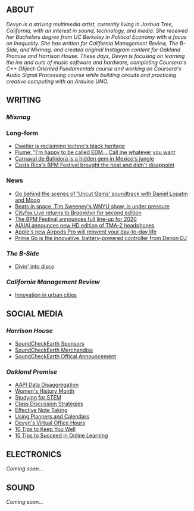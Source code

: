 ## ABOUT

_Devyn is a striving multimedia artist, currently living in Joshua Tree, California, with an interest in sound, technology, and media. She received her Bachelors degree from UC Berkeley in Political Economy with a focus on Inequality. She has written for California Management Review, The B-Side, and Mixmag, and created original Instagram content for Oakland Promise and Harrison House. These days, Devyn is focusing on learning the ins and outs of music software and hardware, completing Coursera's C++ Object-Oriented Fundamentals course and working on Coursera's Audio Signal Processing course while building circuits and practicing creative computing with an Arduino UNO._

## WRITING

### _Mixmag_

### Long-form

- [Dweller is reclaiming techno's black heritage](https://mixmag.net/feature/dweller-festival-new-york-techno-black-heritage-review)
- [Flume: "I'm happy to be called EDM... Call me whatever you want](https://mixmag.net/feature/flume-edm-interview)
- [Carnaval de Bahidorá is a hidden gem in Mexico's jungle](https://mixmag.net/feature/carnaval-de-bahidora-hidden-gem-mexico)
- [Costa Rica's BPM Festival brought the heat and didn't disappoint](https://mixmag.net/feature/bpm-festival-didnt-disappoint)

### News

- [Go behind the scenes of 'Uncut Gems' soundtrack with Daniel Lopatin and Moog](https://mixmag.net/read/behind-the-scenes-of-uncut-gems-soundtrack-news/)
- [Beats in space, Tim Sweeney's WNYU show, is under pressure](https://mixmag.net/read/beats-in-space-radio-show-under-pressure-news/)
- [Cityfox Live returns to Brookklyn for second edition](https://mixmag.net/read/cityfox-live-returns-to-brooklyn-news/)
- [The BPM Festival announces full line-up for 2020](https://mixmag.net/read/bpm-festival-full-line-up-2020-news/)
- [AIAIAI announces new HD edition of TMA-2 headphones](https://mixmag.net/read/aiaiai-hd-tma-2-news)
- [Apple's new Airpods Pro will reinvent your day-to-day life](https://mixmag.net/read/apple-airpods-reinvent-day-to-day-life-news)
- [Prime Go is the innovative, battery-powered controller from Denon DJ](https://mixmag.net/read/prime-go-denon-dj-news)

### _The B-Side_

- [Divin' into disco](https://berkeleybside.com/divin-into-disco-in-2018/)

### _California Management Review_

- [Innovation in urban cities](https://cmr.berkeley.edu/2017/01/smart-cities/)

## SOCIAL MEDIA

### _Harrison House_

- [SoundCheckEarth Sponsors](https://www.instagram.com/p/CbtD2czvQco/)
- [SoundCheckEarth Merchandise](https://www.instagram.com/p/Cbf56tOPAOQ/)
- [SoundCheckEarth Offical Announcement](https://www.instagram.com/p/CaiT-qmvCAW/)

### _Oakland Promise_

- [AAPI Data Disaggregation](https://www.instagram.com/p/CPZZMRnBBni/)
- [Women's History Month](https://www.instagram.com/p/CMxiDJThdvg/)
- [Studying for STEM](https://www.instagram.com/p/CG2_MNMBESo/)
- [Class Discussion Strategies](https://www.instagram.com/p/CGk3aDxBlHj/)
- [Effective Note Taking](https://www.instagram.com/p/CGS_G5XhqZh/)
- [Using Planners and Calendars](https://www.instagram.com/p/CGBcRFlBadE/)
- [Devyn's Virtual Office Hours](https://www.instagram.com/p/CFILpKFhr2u/)
- [10 Tips to Keep You Well](https://www.instagram.com/p/CEZyY3mhCYl/)
- [10 Tips to Succeed in Online Learning](https://www.instagram.com/p/CEUvx-0FX0_/)

## ELECTRONICS

_Coming soon..._

## SOUND

_Coming soon..._
